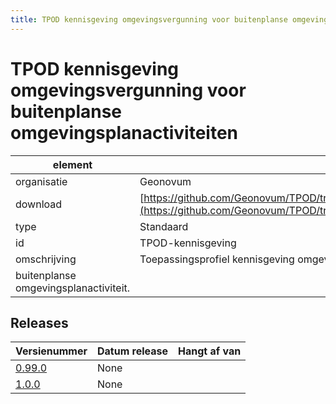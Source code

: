 ```yaml
---
title: TPOD kennisgeving omgevingsvergunning voor buitenplanse omgevingsplanactiviteiten
---
```


# TPOD kennisgeving omgevingsvergunning voor buitenplanse omgevingsplanactiviteiten

|element|waarde|
|-----|------|
| organisatie  |Geonovum|
| download  | [https://github.com/Geonovum/TPOD/tree/master/TPOD%20Kennisgeving%20omgevingsvergunning%20buitenplanse%20omgevingsplanactiviteit](<https://github.com/Geonovum/TPOD/tree/master/TPOD%20Kennisgeving%20omgevingsvergunning%20buitenplanse%20omgevingsplanactiviteit>)|
| type  |Standaard|
| id  |TPOD-kennisgeving|
| omschrijving  |Toepassingsprofiel kennisgeving omgevingsvergunning voor
buitenplanse omgevingsplanactiviteit.|

## Releases

|Versienummer|Datum release|Hangt af van
|-------|-------|-----|
| [0.99.0](<https://github.com/Geonovum/TPOD/blob/master/TPOD Kennisgeving omgevingsvergunning buitenplanse omgevingsplanactiviteit/TPOD Kennisgeving omgevingsvergunning buitenplanse omgevingsplanactiviteit v0.99.0.pdf>)|None||
| [1.0.0](<https://github.com/Geonovum/TPOD/blob/master/TPOD Kennisgeving omgevingsvergunning buitenplanse omgevingsplanactiviteit/TPOD Kennisgeving omgevingsvergunning buitenplanse omgevingsplanactiviteit v1.0.0.pdf>)|None||

